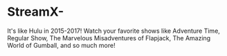 # StreamX-
It's like Hulu in 2015-2017! Watch your favorite shows like Adventure Time, Regular Show, The Marvelous Misadventures of Flapjack, The Amazing World of Gumball, and so much more!
